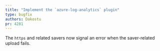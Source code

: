 ```yaml
---
title: "Implement the `azure-log-analytics` plugin"
type: bugfix
authors: Dakostu
pr: 4281
---
```


The `https` and related savers now signal an error when the saver-related
upload fails.
